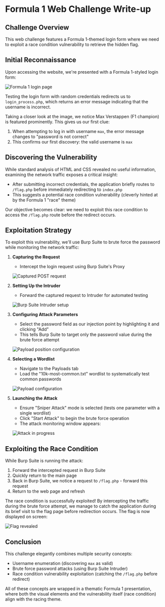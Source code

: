 # Formula 1 Web Challenge Write-up

## Challenge Overview
This web challenge features a Formula 1-themed login form where we need to exploit a race condition vulnerability to retrieve the hidden flag.

## Initial Reconnaissance

Upon accessing the website, we're presented with a Formula 1-styled login form:

![Formula 1 login page](image.png)

Testing the login form with random credentials redirects us to `login_process.php`, which returns an error message indicating that the username is incorrect.

Taking a closer look at the image, we notice Max Verstappen (F1 champion) is featured prominently. This gives us our first clue:

1. When attempting to log in with username `max`, the error message changes to "password is not correct"
2. This confirms our first discovery: the valid username is `max`

## Discovering the Vulnerability

While standard analysis of HTML and CSS revealed no useful information, examining the network traffic exposes a critical insight:

- After submitting incorrect credentials, the application briefly routes to `/flag.php` before immediately redirecting to `index.php`
- This suggests a potential race condition vulnerability (cleverly hinted at by the Formula 1 "race" theme)

Our objective becomes clear: we need to exploit this race condition to access the `/flag.php` route before the redirect occurs.

## Exploitation Strategy

To exploit this vulnerability, we'll use Burp Suite to brute force the password while monitoring the network traffic:

1. **Capturing the Request**
   - Intercept the login request using Burp Suite's Proxy
   
   ![Captured POST request](image-1.png)

2. **Setting Up the Intruder**
   - Forward the captured request to Intruder for automated testing
   
   ![Burp Suite Intruder setup](image-2.png)

3. **Configuring Attack Parameters**
   - Select the password field as our injection point by highlighting it and clicking "Add"
   - This tells Burp Suite to target only the password value during the brute force attempt
   
   ![Payload position configuration](image-3.png)

4. **Selecting a Wordlist**
   - Navigate to the Payloads tab
   - Load the "10k-most-common.txt" wordlist to systematically test common passwords
   
   ![Payload configuration](image-4.png)

5. **Launching the Attack**
   - Ensure "Sniper Attack" mode is selected (tests one parameter with a single wordlist)
   - Click "Start Attack" to begin the brute force operation
   - The attack monitoring window appears:
   
   ![Attack in progress](image-5.png)

## Exploiting the Race Condition

While Burp Suite is running the attack:
1. Forward the intercepted request in Burp Suite
2. Quickly return to the main page
3. Back in Burp Suite, we notice a request to `/flag.php` - forward this request
4. Return to the web page and refresh

The race condition is successfully exploited! By intercepting the traffic during the brute force attempt, we manage to catch the application during its brief visit to the flag page before redirection occurs. The flag is now displayed on screen:

![Flag revealed](image-6.png)

## Conclusion

This challenge elegantly combines multiple security concepts:
- Username enumeration (discovering `max` as valid)
- Brute force password attacks (using Burp Suite Intruder)
- Race condition vulnerability exploitation (catching the `/flag.php` before redirect)

All of these concepts are wrapped in a thematic Formula 1 presentation, where both the visual elements and the vulnerability itself (race condition) align with the racing theme.